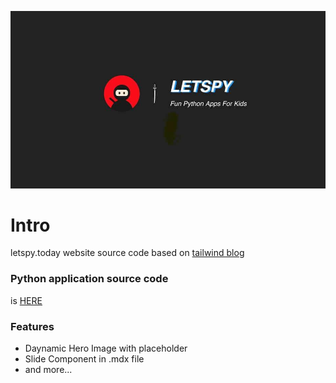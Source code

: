 ![tailwind-nextjs-banner](./public/static/images/lets_ph_ninjia_md.jpg)

# Intro

letspy.today website source code based on [tailwind blog](https://github.com/timlrx/tailwind-nextjs-starter-blog)


### Python application source code

is [HERE](https://github.com/lwz7512/pytraining4yue)


### Features

- Daynamic Hero Image with placeholder
- Slide Component in .mdx file
- and more...